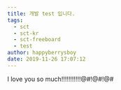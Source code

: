 ```yaml
---
title: 개발 test 입니다.
tags:
  - sct
  - sct-kr
  - sct-freeboard
  - test
author: happyberrysboy
date: 2019-11-26 17:07:12
---
```


I love you so much!!!!!!!!!!!@#!@#!@#